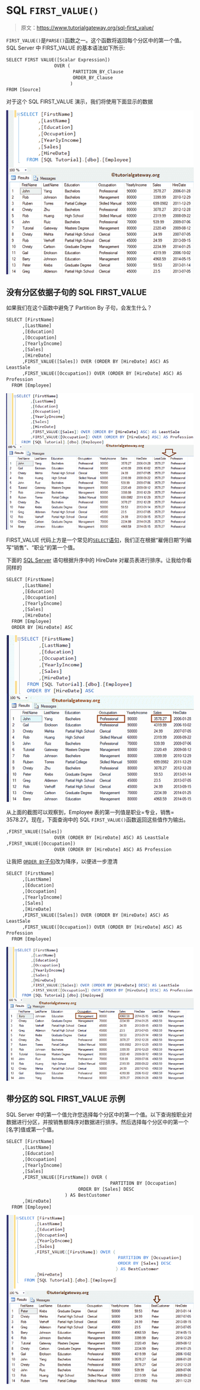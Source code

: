 # SQL `FIRST_VALUE()`

> 原文：<https://www.tutorialgateway.org/sql-first_value/>

`FIRST_VALUE()`是`PARSE()`函数之一。这个函数将返回每个分区中的第一个值。SQL Server 中 FIRST_VALUE 的基本语法如下所示:

```
SELECT FIRST VALUE([Scalar Expression]) 
                  OVER (
                         PARTITION_BY_Clause 
                         ORDER_BY_Clause
                        )
FROM [Source]
```

对于这个 SQL FIRST_VALUE 演示，我们将使用下面显示的数据

![SQL FIRST_VALUE 1](img/f5eb4916b4fe3e85983e4e892dd9a14f.png)

## 没有分区依据子句的 SQL FIRST_VALUE

如果我们在这个函数中避免了 Partition By 子句，会发生什么？

```
SELECT [FirstName]
      ,[LastName]
      ,[Education]
      ,[Occupation]
      ,[YearlyIncome]
      ,[Sales]
      ,[HireDate]
      ,FIRST_VALUE([Sales]) OVER (ORDER BY [HireDate] ASC) AS LeastSale  
      ,FIRST_VALUE([Occupation]) OVER (ORDER BY [HireDate] ASC) AS Profession   
  FROM [Employee]
```

![SQL FIRST_VALUE 2](img/2f4d19c7948382d2b700369bf71024a5.png)

FIRST_VALUE 代码上方是一个常见的[`SELECT`语句](https://www.tutorialgateway.org/sql-select-statement/)，我们正在根据“雇佣日期”列编写“销售”、“职业”的第一个值。

下面的 [SQL Server](https://www.tutorialgateway.org/sql/) 语句根据升序中的 HireDate 对雇员表进行排序。让我给你看同样的

```
SELECT [FirstName]
      ,[LastName]
      ,[Education]
      ,[Occupation]
      ,[YearlyIncome]
      ,[Sales]
      ,[HireDate]
  FROM [Employee]
  ORDER BY [HireDate] ASC
```

![SQL FIRST_VALUE 3](img/98c04e85965a3106f711ce75831498b6.png)

从上面的截图可以观察到，Employee 表的第一列值是职业=专业，销售= 3578.27。现在，下面查询中的 SQL `FIRST_VALUE()`函数返回这些值作为输出。

```
,FIRST_VALUE([Sales]) 
                  OVER (ORDER BY [HireDate] ASC) AS LeastSale  
,FIRST_VALUE([Occupation]) 
                  OVER (ORDER BY [HireDate] ASC) AS Profession
```

让我把 [`ORDER BY`子句](https://www.tutorialgateway.org/sql-order-by-clause/)改为降序，以便进一步澄清

```
SELECT [FirstName]
      ,[LastName]
      ,[Education]
      ,[Occupation]
      ,[YearlyIncome]
      ,[Sales]
      ,[HireDate]
      ,FIRST_VALUE([Sales]) OVER (ORDER BY [HireDate] ASC) AS LeastSale  
      ,FIRST_VALUE([Occupation]) OVER (ORDER BY [HireDate] ASC) AS Profession   
  FROM [Employee]
```

![SQL FIRST_VALUE 4](img/c36a4d2ffffde29c04eedbc0fd106d6a.png)

## 带分区的 SQL FIRST_VALUE 示例

SQL Server 中的第一个值允许您选择每个分区中的第一个值。以下查询按职业对数据进行分区，并按销售额降序对数据进行排序。然后选择每个分区中的第一个[名字]值或第一个值。

```
SELECT [FirstName]
      ,[LastName]
      ,[Education]
      ,[Occupation]
      ,[YearlyIncome]
      ,[Sales]
      ,FIRST_VALUE([FirstName]) OVER (
                                       PARTITION BY [Occupation] 
    				       ORDER BY [Sales] DESC
				      ) AS BestCustomer   
      ,[HireDate]
  FROM [Employee]
```

![SQL FIRST_VALUE 5](img/e54b8b190e8ed6550fe81283fba70e2b.png)